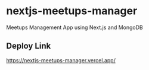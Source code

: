 # nextjs-meetups-manager
Meetups Management App using Next.js and MongoDB

## Deploy Link
https://nextjs-meetups-manager.vercel.app/
